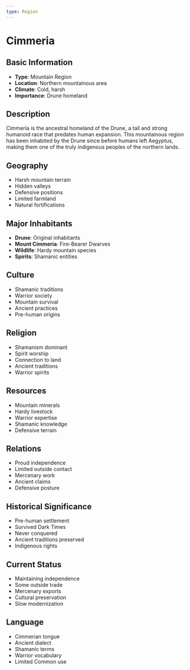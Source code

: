```yaml
---
type: Region
---
```


# Cimmeria

## Basic Information
- **Type**: Mountain Region
- **Location**: Northern mountainous area
- **Climate**: Cold, harsh
- **Importance**: Drune homeland

## Description
Cimmeria is the ancestral homeland of the Drune, a tall and strong humanoid race that predates human expansion. This mountainous region has been inhabited by the Drune since before humans left Aegyptus, making them one of the truly indigenous peoples of the northern lands.

## Geography
- Harsh mountain terrain
- Hidden valleys
- Defensive positions
- Limited farmland
- Natural fortifications

## Major Inhabitants
- **Drune**: Original inhabitants
- **Mount Cimmeria**: Fire-Bearer Dwarves
- **Wildlife**: Hardy mountain species
- **Spirits**: Shamanic entities

## Culture
- Shamanic traditions
- Warrior society
- Mountain survival
- Ancient practices
- Pre-human origins

## Religion
- Shamanism dominant
- Spirit worship
- Connection to land
- Ancient traditions
- Warrior spirits

## Resources
- Mountain minerals
- Hardy livestock
- Warrior expertise
- Shamanic knowledge
- Defensive terrain

## Relations
- Proud independence
- Limited outside contact
- Mercenary work
- Ancient claims
- Defensive posture

## Historical Significance
- Pre-human settlement
- Survived Dark Times
- Never conquered
- Ancient traditions preserved
- Indigenous rights

## Current Status
- Maintaining independence
- Some outside trade
- Mercenary exports
- Cultural preservation
- Slow modernization

## Language
- Cimmerian tongue
- Ancient dialect
- Shamanic terms
- Warrior vocabulary
- Limited Common use